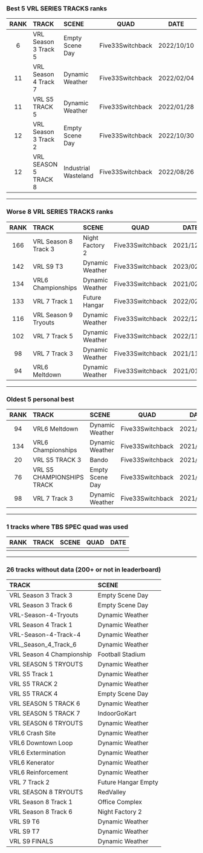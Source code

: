 ### Best 5 VRL SERIES TRACKS ranks
|RANK|TRACK|SCENE|QUAD|DATE|
|:---:|:---|:---|:---:|:---:|
|6|VRL Season 3 Track 5|Empty Scene Day|Five33Switchback|2022/10/10|
|11|VRL Season 4 Track 7|Dynamic Weather|Five33Switchback|2022/02/04|
|11|VRL S5 TRACK 5|Dynamic Weather|Five33Switchback|2022/01/28|
|12|VRL Season 3 Track 2|Empty Scene Day|Five33Switchback|2022/10/30|
|12|VRL SEASON 5 TRACK 8|Industrial Wasteland|Five33Switchback|2022/08/26|
---
### Worse 8 VRL SERIES TRACKS ranks
|RANK|TRACK|SCENE|QUAD|DATE|
|:---:|:---|:---|:---:|:---:|
|166|VRL Season 8 Track 3|Night Factory 2|Five33Switchback|2021/12/04|
|142|VRL S9 T3|Dynamic Weather|Five33Switchback|2023/02/11|
|134|VRL6 Championships|Dynamic Weather|Five33Switchback|2021/02/01|
|133|VRL 7 Track 1|Future Hangar|Five33Switchback|2022/02/27|
|116|VRL Season 9 Tryouts|Dynamic Weather|Five33Switchback|2022/12/24|
|102|VRL 7 Track 5|Dynamic Weather|Five33Switchback|2022/11/04|
|98|VRL 7 Track 3|Dynamic Weather|Five33Switchback|2021/11/20|
|94|VRL6 Meltdown|Dynamic Weather|Five33Switchback|2021/01/03|
---
### Oldest 5 personal best
|RANK|TRACK|SCENE|QUAD|DATE|
|:---:|:---|:---|:---:|:---:|
|94|VRL6 Meltdown|Dynamic Weather|Five33Switchback|2021/01/03|
|134|VRL6 Championships|Dynamic Weather|Five33Switchback|2021/02/01|
|20|VRL S5 TRACK 3|Bando|Five33Switchback|2021/02/18|
|76|VRL S5 CHAMPIONSHIPS TRACK|Empty Scene Day|Five33Switchback|2021/11/19|
|98|VRL 7 Track 3|Dynamic Weather|Five33Switchback|2021/11/20|
---
### 1 tracks where TBS SPEC quad was used
|RANK|TRACK|SCENE|QUAD|DATE|
|:---:|:---|:---|:---:|:---:|
||||||
---
### 26 tracks without data (200+ or not in leaderboard)
|TRACK|SCENE|
|:---|:---|
|VRL Season 3 Track 3|Empty Scene Day|
|VRL Season 3 Track 6|Empty Scene Day|
|VRL-Season-4-Tryouts|Dynamic Weather|
|VRL Season 4 Track 1|Dynamic Weather|
|VRL-Season-4-Track-4|Dynamic Weather|
|VRL_Season_4_Track_6|Dynamic Weather|
|VRL Season 4 Championship|Football Stadium|
|VRL SEASON 5 TRYOUTS|Dynamic Weather|
|VRL S5 Track 1|Dynamic Weather|
|VRL S5 TRACK 2|Dynamic Weather|
|VRL S5 TRACK 4|Empty Scene Day|
|VRL SEASON 5 TRACK 6|Dynamic Weather|
|VRL SEASON 5 TRACK 7|IndoorGoKart|
|VRL SEASON 6 TRYOUTS|Dynamic Weather|
|VRL6 Crash Site|Dynamic Weather|
|VRL6 Downtown Loop|Dynamic Weather|
|VRL6 Extermination|Dynamic Weather|
|VRL6 Kenerator|Dynamic Weather|
|VRL6 Reinforcement|Dynamic Weather|
|VRL 7 Track 2|Future Hangar Empty|
|VRL SEASON 8 TRYOUTS|RedValley|
|VRL Season 8 Track 1|Office Complex|
|VRL Season 8 Track 6|Night Factory 2|
|VRL S9 T6|Dynamic Weather|
|VRL S9 T7|Dynamic Weather|
|VRL S9 FINALS|Dynamic Weather|
